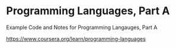 # Programming Languages, Part A

Example Code and Notes for Programming Langauges, Part A

https://www.coursera.org/learn/programming-languages

